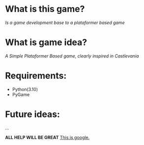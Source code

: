 # What is this game?
*Is a game development base to a plataformer based game*

# What is game idea?
*A Simple Plataformer Based game, clearly inspired in Castlevania*

# Requirements:
- Python(3.10)
- PyGame

# Future ideas:
...

**ALL HELP WILL BE GREAT**
[This is google.](https://google.com)